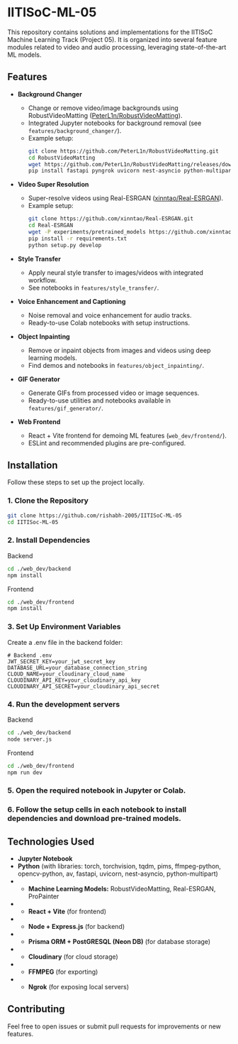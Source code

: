 # IITISoC-ML-05

This repository contains solutions and implementations for the IITISoC Machine Learning Track (Project 05). It is organized into several feature modules related to video and audio processing, leveraging state-of-the-art ML models.

## Features

- **Background Changer**
  - Change or remove video/image backgrounds using RobustVideoMatting ([PeterL1n/RobustVideoMatting](https://github.com/PeterL1n/RobustVideoMatting)).
  - Integrated Jupyter notebooks for background removal (see `features/background_changer/`).
  - Example setup:
    ```bash
    git clone https://github.com/PeterL1n/RobustVideoMatting.git
    cd RobustVideoMatting
    wget https://github.com/PeterL1n/RobustVideoMatting/releases/download/v1.0.0/rvm_resnet50.pth -O rvm_resnet50.pth
    pip install fastapi pyngrok uvicorn nest-asyncio python-multipart opencv-python ffmpeg-python av torch torchvision tqdm pims
    ```

- **Video Super Resolution**
  - Super-resolve videos using Real-ESRGAN ([xinntao/Real-ESRGAN](https://github.com/xinntao/Real-ESRGAN)).
  - Example setup:
    ```bash
    git clone https://github.com/xinntao/Real-ESRGAN.git
    cd Real-ESRGAN
    wget -P experiments/pretrained_models https://github.com/xinntao/Real-ESRGAN/releases/download/v0.1.0/RealESRGAN_x4plus.pth
    pip install -r requirements.txt
    python setup.py develop
    ```

- **Style Transfer**
  - Apply neural style transfer to images/videos with integrated workflow.
  - See notebooks in `features/style_transfer/`.

- **Voice Enhancement and Captioning**
  - Noise removal and voice enhancement for audio tracks.
  - Ready-to-use Colab notebooks with setup instructions.

- **Object Inpainting**
  - Remove or inpaint objects from images and videos using deep learning models.
  - Find demos and notebooks in `features/object_inpainting/`.

- **GIF Generator**
  - Generate GIFs from processed video or image sequences.
  - Ready-to-use utilities and notebooks available in `features/gif_generator/`.

- **Web Frontend**
  - React + Vite frontend for demoing ML features (`web_dev/frontend/`).
  - ESLint and recommended plugins are pre-configured.

## Installation

Follow these steps to set up the project locally.

### 1. Clone the Repository
```bash
git clone https://github.com/rishabh-2005/IITISoC-ML-05
cd IITISoc-ML-05
```
### 2. Install Dependencies
Backend
```bash
cd ./web_dev/backend
npm install
```
Frontend
```bash
cd ./web_dev/frontend
npm install
```
### 3. Set Up Environment Variables
Create a .env file in the backend folder:
```
# Backend .env
JWT_SECRET_KEY=your_jwt_secret_key
DATABASE_URL=your_database_connection_string
CLOUD_NAME=your_cloudinary_cloud_name
CLOUDINARY_API_KEY=your_cloudinary_api_key
CLOUDINARY_API_SECRET=your_cloudinary_api_secret
```
### 4. Run the development servers
Backend
```bash
cd ./web_dev/backend
node server.js
```
Frontend
```bash
cd ./web_dev/frontend
npm run dev
```
### 5. Open the required notebook in Jupyter or Colab.
### 6. Follow the setup cells in each notebook to install dependencies and download pre-trained models.
## Technologies Used

- **Jupyter Notebook**
- **Python** (with libraries: torch, torchvision, tqdm, pims, ffmpeg-python, opencv-python, av, fastapi, uvicorn, nest-asyncio, python-multipart)
- * **Machine Learning Models:** RobustVideoMatting, Real-ESRGAN, ProPainter
- * **React + Vite** (for frontend)
- * **Node + Express.js** (for backend)
- * **Prisma ORM + PostGRESQL (Neon DB)** (for database storage)
- * **Cloudinary** (for cloud storage)
- * **FFMPEG** (for exporting)
- * **Ngrok** (for exposing local servers)

## Contributing

Feel free to open issues or submit pull requests for improvements or new features.


